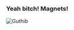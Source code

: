 ### Yeah bitch! Magnets!
![Guthib](https://github-readme-stats.vercel.app/api?username=dbeny&show_icons=true&theme=transparent)

